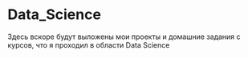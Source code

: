 # Data_Science
Здесь вскоре будут выложены мои проекты и домашние задания с курсов, что я проходил в области Data Science
